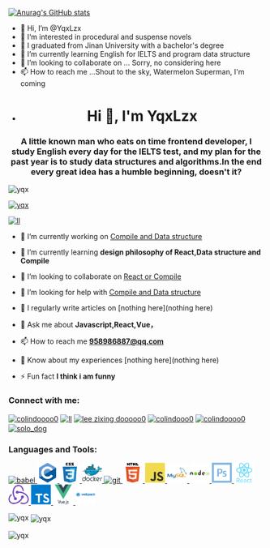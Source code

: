 
[![Anurag's GitHub stats](https://github-readme-stats.vercel.app/api?username=YqxLzx&theme=tokyonight)](https://github.com/anuraghazra/github-readme-stats)
- 👋 Hi, I’m @YqxLzx
- 👀 I‘m interested in procedural and suspense novels
- 🏫 I graduated from Jinan University with a bachelor's degree
- 🌱 I’m currently learning English for IELTS and program data structure 
- 💞️ I’m looking to collaborate on ... Sorry, no considering here 
- 📫 How to reach me ...Shout to the sky, Watermelon Superman, I'm coming 
- <h1 align="center">Hi 👋, I'm YqxLzx</h1>
<h3 align="center">A little known man who eats on time frontend developer, I study English every day for the IELTS test, and my plan for the past year is to study data structures and algorithms.In the end every great idea has a humble beginning, doesn't it?</h3>

<p align="left"> <img src="https://komarev.com/ghpvc/?username=yqx&label=Profile%20views&color=1585cb&style=flat" alt="yqx" /> </p>

<p align="left"> <a href="https://github.com/ryo-ma/github-profile-trophy"><img src="https://github-profile-trophy.vercel.app/?username=yqx" alt="yqx" /></a> </p>

<p align="left"> <a href="https://twitter.com/ll" target="blank"><img src="https://img.shields.io/twitter/follow/ll?logo=twitter&style=for-the-badge" alt="ll" /></a> </p>

- 🔭 I’m currently working on [Compile and Data structure](https://github.com/YqxLzx/DataStructureClang)

- 🌱 I’m currently learning **design philosophy of React,Data structure and Compile**

- 👯 I’m looking to collaborate on [React or Compile](https://github.com/YqxLzx/vite-mini-react)

- 🤝 I’m looking for help with [Compile and Data structure](https://github.com/YqxLzx/DataStructureClang)

- 📝 I regularly write articles on [nothing here](nothing here)

- 💬 Ask me about **Javascript,React,Vue，**

- 📫 How to reach me **958986887@qq.com**

- 📄 Know about my experiences [nothing here](nothing here)

- ⚡ Fun fact **I think i am funny**

<h3 align="left">Connect with me:</h3>
<p align="left">
<a href="https://codepen.io/colindoooo0" target="blank"><img align="center" src="https://raw.githubusercontent.com/rahuldkjain/github-profile-readme-generator/master/src/images/icons/Social/codepen.svg" alt="colindoooo0" height="30" width="40" /></a>
<a href="https://twitter.com/ll" target="blank"><img align="center" src="https://raw.githubusercontent.com/rahuldkjain/github-profile-readme-generator/master/src/images/icons/Social/twitter.svg" alt="ll" height="30" width="40" /></a>
<a href="https://stackoverflow.com/users/lee zixing dooooo0" target="blank"><img align="center" src="https://raw.githubusercontent.com/rahuldkjain/github-profile-readme-generator/master/src/images/icons/Social/stack-overflow.svg" alt="lee zixing dooooo0" height="30" width="40" /></a>
<a href="https://instagram.com/colindooo0" target="blank"><img align="center" src="https://raw.githubusercontent.com/rahuldkjain/github-profile-readme-generator/master/src/images/icons/Social/instagram.svg" alt="colindooo0" height="30" width="40" /></a>
<a href="https://www.youtube.com/c/colindoooo0" target="blank"><img align="center" src="https://raw.githubusercontent.com/rahuldkjain/github-profile-readme-generator/master/src/images/icons/Social/youtube.svg" alt="colindoooo0" height="30" width="40" /></a>
<a href="https://www.leetcode.com/solo_dog" target="blank"><img align="center" src="https://raw.githubusercontent.com/rahuldkjain/github-profile-readme-generator/master/src/images/icons/Social/leet-code.svg" alt="solo_dog" height="30" width="40" /></a>
</p>

<h3 align="left">Languages and Tools:</h3>
<p align="left"> <a href="https://babeljs.io/" target="_blank" rel="noreferrer"> <img src="https://www.vectorlogo.zone/logos/babeljs/babeljs-icon.svg" alt="babel" width="40" height="40"/> </a> <a href="https://www.cprogramming.com/" target="_blank" rel="noreferrer"> <img src="https://raw.githubusercontent.com/devicons/devicon/master/icons/c/c-original.svg" alt="c" width="40" height="40"/> </a> <a href="https://www.w3schools.com/css/" target="_blank" rel="noreferrer"> <img src="https://raw.githubusercontent.com/devicons/devicon/master/icons/css3/css3-original-wordmark.svg" alt="css3" width="40" height="40"/> </a> <a href="https://www.docker.com/" target="_blank" rel="noreferrer"> <img src="https://raw.githubusercontent.com/devicons/devicon/master/icons/docker/docker-original-wordmark.svg" alt="docker" width="40" height="40"/> </a> <a href="https://git-scm.com/" target="_blank" rel="noreferrer"> <img src="https://www.vectorlogo.zone/logos/git-scm/git-scm-icon.svg" alt="git" width="40" height="40"/> </a> <a href="https://www.w3.org/html/" target="_blank" rel="noreferrer"> <img src="https://raw.githubusercontent.com/devicons/devicon/master/icons/html5/html5-original-wordmark.svg" alt="html5" width="40" height="40"/> </a> <a href="https://developer.mozilla.org/en-US/docs/Web/JavaScript" target="_blank" rel="noreferrer"> <img src="https://raw.githubusercontent.com/devicons/devicon/master/icons/javascript/javascript-original.svg" alt="javascript" width="40" height="40"/> </a> <a href="https://www.mysql.com/" target="_blank" rel="noreferrer"> <img src="https://raw.githubusercontent.com/devicons/devicon/master/icons/mysql/mysql-original-wordmark.svg" alt="mysql" width="40" height="40"/> </a> <a href="https://nodejs.org" target="_blank" rel="noreferrer"> <img src="https://raw.githubusercontent.com/devicons/devicon/master/icons/nodejs/nodejs-original-wordmark.svg" alt="nodejs" width="40" height="40"/> </a> <a href="https://www.photoshop.com/en" target="_blank" rel="noreferrer"> <img src="https://raw.githubusercontent.com/devicons/devicon/master/icons/photoshop/photoshop-line.svg" alt="photoshop" width="40" height="40"/> </a> <a href="https://reactjs.org/" target="_blank" rel="noreferrer"> <img src="https://raw.githubusercontent.com/devicons/devicon/master/icons/react/react-original-wordmark.svg" alt="react" width="40" height="40"/> </a> <a href="https://redux.js.org" target="_blank" rel="noreferrer"> <img src="https://raw.githubusercontent.com/devicons/devicon/master/icons/redux/redux-original.svg" alt="redux" width="40" height="40"/> </a> <a href="https://www.typescriptlang.org/" target="_blank" rel="noreferrer"> <img src="https://raw.githubusercontent.com/devicons/devicon/master/icons/typescript/typescript-original.svg" alt="typescript" width="40" height="40"/> </a> <a href="https://vuejs.org/" target="_blank" rel="noreferrer"> <img src="https://raw.githubusercontent.com/devicons/devicon/master/icons/vuejs/vuejs-original-wordmark.svg" alt="vuejs" width="40" height="40"/> </a> <a href="https://webpack.js.org" target="_blank" rel="noreferrer"> <img src="https://raw.githubusercontent.com/devicons/devicon/d00d0969292a6569d45b06d3f350f463a0107b0d/icons/webpack/webpack-original-wordmark.svg" alt="webpack" width="40" height="40"/> </a> </p>

<p><img align="left" src="https://github-readme-stats.vercel.app/api/top-langs?username=yqx&show_icons=true&locale=en&layout=compact" alt="yqx" /></p>

<p>&nbsp;<img align="center" src="https://github-readme-stats.vercel.app/api?username=yqx&show_icons=true&locale=en" alt="yqx" /></p>

<p><img align="center" src="https://github-readme-streak-stats.herokuapp.com/?user=yqx&" alt="yqx" /></p>


<!---
YqxLzx/YqxLzx is a ✨ special ✨ repository because its `README.md` (this file) appears on your GitHub profile.
You can click the Preview link to take a look at your changes.
--->
